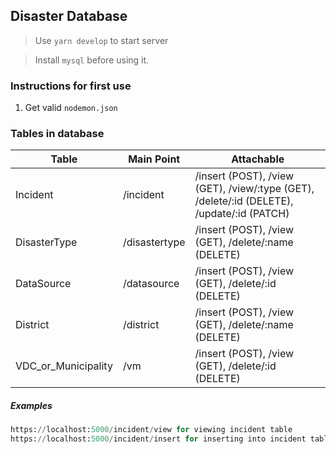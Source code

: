 ## Disaster Database

> Use `yarn develop` to start server

> Install `mysql` before using it.

### Instructions for first use

1. Get valid `nodemon.json`

### Tables in database

| Table               | Main Point    | Attachable                                                                                |
| ------------------- | ------------- | ----------------------------------------------------------------------------------------- |
| Incident            | /incident     | /insert (POST), /view (GET), /view/:type (GET), /delete/:id (DELETE), /update/:id (PATCH) |
| DisasterType        | /disastertype | /insert (POST), /view (GET), /delete/:name (DELETE)                                       |
| DataSource          | /datasource   | /insert (POST), /view (GET), /delete/:id (DELETE)                                         |
| District            | /district     | /insert (POST), /view (GET), /delete/:name (DELETE)                                       |
| VDC_or_Municipality | /vm           | /insert (POST), /view (GET), /delete/:id (DELETE)                                         |

##### Examples

```py
https://localhost:5000/incident/view for viewing incident table
https://localhost:5000/incident/insert for inserting into incident table
```
